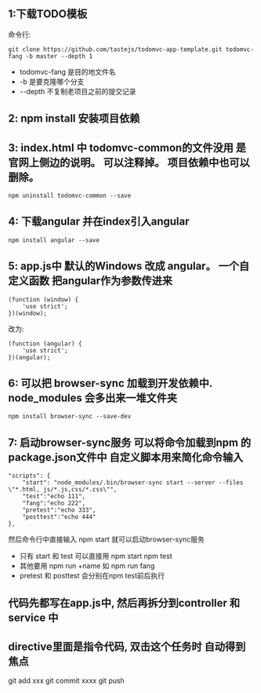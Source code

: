 
## 1:下载TODO模板

命令行:
		
	git clone https://github.com/tastejs/todomvc-app-template.git todomvc-fang -b master --depth 1

-	todomvc-fang 是目的地文件名
-	-b 是要克隆哪个分支
-	--depth 不复制老项目之前的提交记录
## 2: npm install 安装项目依赖

## 3: index.html 中 todomvc-common的文件没用 是官网上侧边的说明。 可以注释掉。 项目依赖中也可以删除。

	npm uninstall todomvc-common --save


## 4: 下载angular  并在index引入angular

	npm install angular --save


## 5: app.js中  默认的Windows 改成 angular。  一个自定义函数 把angular作为参数传进来

	(function (window) {
    	'use strict';
    })(window);
 
改为:

	(function (angular) {
    	'use strict';
    })(angular);

## 6: 可以把 browser-sync 加载到开发依赖中.   node_modules 会多出来一堆文件夹
	npm install browser-sync --save-dev


## 7: 启动browser-sync服务  可以将命令加载到npm 的 package.json文件中 自定义脚本用来简化命令输入

	"scripts": {
		"start": "node_modules/.bin/browser-sync start --server --files \"*.html, js/*.js,css/*.css\"",
		"test":"echo 111",
		"fang":"echo 222",
		"pretest":"echo 333",
		"posttest":"echo 444"
	},

然后命令行中直接输入  npm start 就可以启动browser-sync服务

-   只有  start  和 test 可以直接用 npm start     npm test
-   其他要用 npm run +name   如 npm run fang
-   pretest 和 posttest  会分别在npm test前后执行

			

## 代码先都写在app.js中, 然后再拆分到controller 和 service 中
## directive里面是指令代码,  双击这个任务时 自动得到焦点




git add xxx
git commit xxxx
git push
